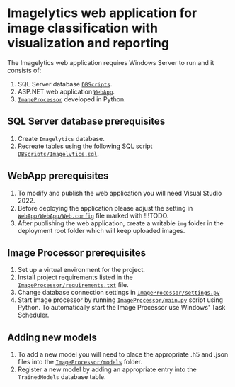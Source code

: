 # Imagelytics web application for image classification with visualization and reporting

The Imagelytics web application requires Windows Server to run and it consists of:
1) SQL Server database <code>[DBScripts](DBScripts)</code>.
2) ASP.NET web application <code>[WebApp](WebApp)</code>. 
3) <code>[ImageProcessor](ImageProcessor)</code> developed in Python.

## SQL Server database prerequisites
1) Create <code>Imagelytics</code> database.
2) Recreate tables using the following SQL script <code>[DBScripts/Imagelytics.sql](DBScripts/Imagelytics.sql)</code>.

## WebApp prerequisites
1) To modify and publish the web application you will need Visual Studio 2022.
2) Before deploying the application please adjust the setting in <code>[WebApp/WebApp/Web.config](WebApp/WebApp/Web.config)</code> file marked with !!!TODO.
3) After publishing the web application, create a writable <code>img</code> folder in the deployment root folder which will keep uploaded images. 

## Image Processor prerequisites
1) Set up a virtual environment for the project. 
2) Install project requirements listed in the <code>[ImageProcessor/requirements.txt](ImageProcessor/requirements.txt)</code> file.
3) Change database connection settings in <code>[ImageProcessor/settings.py](ImageProcessor/settings.py)</code>
4) Start image processor by running <code>[ImageProcessor/main.py](ImageProcessor/main.py)</code> script using Python. To automatically start the Image Processor use Windows' Task Scheduler.

## Adding new models
1) To add a new model you will need to place the appropriate .h5 and .json files into the <code>[ImageProcessor/models](ImageProcessor/models)</code> folder.
2) Register a new model by adding an appropriate entry into the <code>TrainedModels</code> database table.
